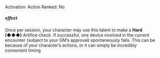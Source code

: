 Activation: Action
Ranked: No
##### effect
Once per session, your character may use
this talent to make a **Hard (◆◆◆)**
Artifice check. If successful, one device
involved in the current encounter (subject to
your GM’s approval) spontaneously fails. This
can be because of your character’s actions, or
it can simply be incredibly convenient timing